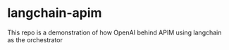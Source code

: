 # langchain-apim
This repo is a demonstration of how OpenAI behind APIM using langchain as the orchestrator
